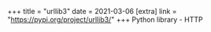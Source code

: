 +++
title = "urllib3"
date = 2021-03-06
[extra]
link = "https://pypi.org/project/urllib3/"
+++
Python library - HTTP

